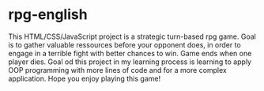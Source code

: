 # rpg-english

This HTML/CSS/JavaScript project is a strategic turn-based rpg game. Goal is to gather valuable ressources before your opponent does, in order to engage in a terrible fight with better chances to win. Game ends when one player dies. Goal od this project in my learning process is learning to apply OOP programming with more lines of code and for a more complex application. Hope you enjoy playing this game!
